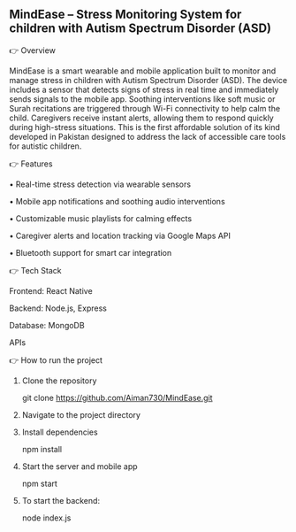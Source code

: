 ## MindEase – Stress Monitoring System for children with Autism Spectrum Disorder (ASD)


👉 Overview

MindEase is a smart wearable and mobile application built to monitor and manage stress in children with Autism Spectrum Disorder (ASD). The device includes a sensor that detects signs of stress in real time and immediately sends signals to the mobile app. Soothing interventions like soft music or Surah recitations are triggered through Wi-Fi connectivity to help calm the child. Caregivers receive instant alerts, allowing them to respond quickly during high-stress situations. This is the first affordable solution of its kind developed in Pakistan designed to address the lack of accessible care tools for autistic children.

👉 Features

• Real-time stress detection via wearable sensors

• Mobile app notifications and soothing audio interventions

• Customizable music playlists for calming effects

• Caregiver alerts and location tracking via Google Maps API

• Bluetooth support for smart car integration

👉 Tech Stack

Frontend: React Native

Backend: Node.js, Express

Database: MongoDB

APIs

👉 How to run the project

1. Clone the repository
   
   git clone https://github.com/Aiman730/MindEase.git

2. Navigate to the project directory
   
3. Install dependencies
   
   npm install
 
4. Start the server and mobile app
   
   npm start
   
6. To start the backend:

   node index.js

   
    
